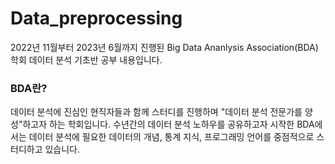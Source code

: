 # Data_preprocessing
2022년 11월부터 2023년 6월까지 진행된 Big Data Ananlysis Association(BDA) 학회 데이터 분석 기초반 공부 내용입니다.

### BDA란?

데이터 분석에 진심인 현직자들과 함께 스터디를 진행하며 "데이터 분석 전문가를 양성"하고자 하는 학회입니다.
수년간의 데이터 분석 노하우를 공유하고자 시작한 BDA에서는 데이터 분석에 필요한 데이터의 개념, 통계 지식, 프로그래밍 언어를 중점적으로 스터디하고 있습니다.
